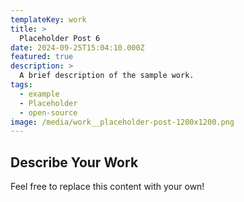 ```yaml
---
templateKey: work
title: >
  Placeholder Post 6
date: 2024-09-25T15:04:10.000Z
featured: true
description: >
  A brief description of the sample work.
tags:
  - example
  - Placeholder
  - open-source
image: /media/work__placeholder-post-1200x1200.png
---
```

## Describe Your Work

Feel free to replace this content with your own!
